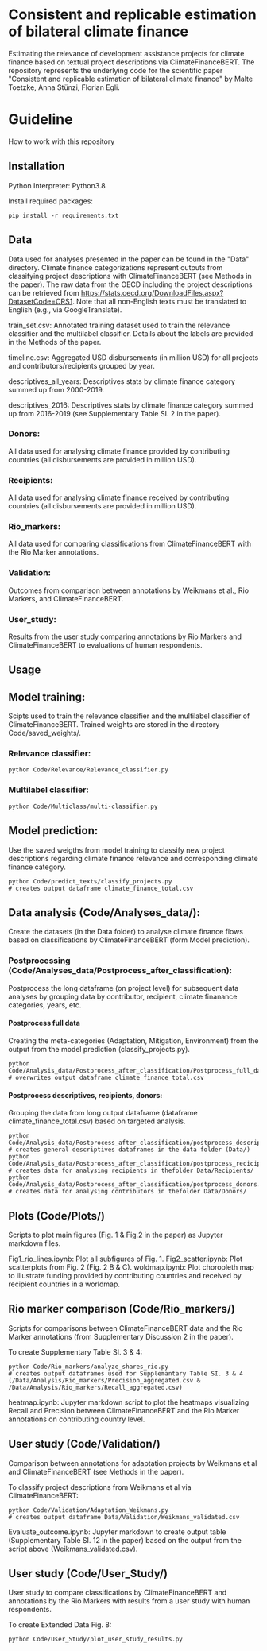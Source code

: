 # Consistent and replicable estimation of bilateral climate finance
Estimating the relevance of development assistance projects for climate finance based on textual project descriptions via ClimateFinanceBERT. 
The repository represents the underlying code for the scientific paper "Consistent and replicable estimation of bilateral climate finance" by Malte Toetzke, Anna Stünzi, Florian Egli. 

# Guideline
How to work with this repository

## Installation
Python Interpreter: Python3.8

Install required packages: 
```shell
pip install -r requirements.txt
```

## Data
Data used for analyses presented in the paper can be found in the "Data" directory. Climate finance categorizations represent outputs from classifying project descriptions with ClimateFinanceBERT (see Methods in the paper). The raw data from the OECD including the project descriptions can be retrieved from https://stats.oecd.org/DownloadFiles.aspx?DatasetCode=CRS1. Note that all non-English texts must be translated to English (e.g., via GoogleTranslate).   

train_set.csv: Annotated training dataset used to train the relevance classifier and the multilabel classifier. Details about the labels are provided in the Methods of the paper. 

timeline.csv: Aggregated USD disbursements (in million USD) for all projects and contributors/recipients grouped by year. 

descriptives_all_years: Descriptives stats by climate finance category summed up from 2000-2019.

descriptives_2016: Descriptives stats by climate finance category summed up from 2016-2019 (see Supplementary Table SI. 2 in the paper). 

### Donors: 
All data used for analysing climate finance provided by contributing countries (all disbursements are provided in million USD).

### Recipients: 
All data used for analysing climate finance received by contributing countries (all disbursements are provided in million USD).

### Rio_markers: 
All data used for comparing classifications from ClimateFinanceBERT with the Rio Marker annotations. 

### Validation: 
Outcomes from comparison between annotations by Weikmans et al., Rio Markers, and ClimateFinanceBERT. 

### User_study: 
Results from the user study comparing annotations by Rio Markers and ClimateFinanceBERT to evaluations of human respondents. 

## Usage

## Model training: 
Scipts used to train the relevance classifier and the multilabel classifier of ClimateFinanceBERT. Trained weights are stored in the directory Code/saved_weights/.

### Relevance classifier: 
```shell
python Code/Relevance/Relevance_classifier.py
```

### Multilabel classifier:
```shell
python Code/Multiclass/multi-classifier.py
```

## Model prediction:
Use the saved weigths from model training to classify new project descriptions regarding climate finance relevance and corresponding climate finance category. 

```shell
python Code/predict_texts/classify_projects.py 
# creates output dataframe climate_finance_total.csv
```

## Data analysis (Code/Analyses_data/): 
Create the datasets (in the Data folder) to analyse climate finance flows based on classifications by ClimateFinanceBERT (form Model prediction). 

### Postprocessing (Code/Analyses_data/Postprocess_after_classification):
Postprocess the long dataframe (on project level) for subsequent data analyses by grouping data by contributor, recipient, climate finanance categories, years, etc. 

#### Postprocess full data
Creating the meta-categories (Adaptation, Mitigation, Environment) from the output from the model prediction (classify_projects.py).
```shell
python Code/Analysis_data/Postprocess_after_classification/Postprocess_full_data.py
# overwrites output dataframe climate_finance_total.csv
```

#### Postprocess descriptives, recipients, donors:
Grouping the data from long output dataframe (dataframe climate_finance_total.csv) based on targeted analysis.  
```shell
python Code/Analysis_data/Postprocess_after_classification/postprocess_descriptives.py # creates general descriptives dataframes in the data folder (Data/)
python Code/Analysis_data/Postprocess_after_classification/postprocess_recicipients.py # creates data for analysing recipients in thefolder Data/Recipients/
python Code/Analysis_data/Postprocess_after_classification/postprocess_donors.py # creates data for analysing contributors in thefolder Data/Donors/
```

## Plots (Code/Plots/)
Scripts to plot main figures (Fig. 1 & Fig.2 in the paper) as Jupyter markdown files. 

Fig1_rio_lines.ipynb: Plot all subfigures of Fig. 1. 
Fig2_scatter.ipynb: Plot scatterplots from Fig. 2 (Fig. 2 B & C).
woldmap.ipynb: Plot choropleth map to illustrate funding provided by contributing countries and received by recipient countries in a worldmap. 

## Rio marker comparison (Code/Rio_markers/)
Scripts for comparisons between ClimateFinanceBERT data and the Rio Marker annotations (from Supplementary Discussion 2 in the paper). 

To create Supplementary Table SI. 3 & 4: 
```shell
python Code/Rio_markers/analyze_shares_rio.py
# creates output dataframes used for Supplemantary Table SI. 3 & 4 (/Data/Analysis/Rio_markers/Precision_aggregated.csv & /Data/Analysis/Rio_markers/Recall_aggregated.csv)
```

heatmap.ipynb: Jupyter markdown script to plot the heatmaps visualizing Recall and Precision between ClimateFinanceBERT and the Rio Marker annotations on contributing country level.  

## User study (Code/Validation/)
Comparison between annotations for adaptation projects by Weikmans et al and ClimateFinanceBERT (see Methods in the paper). 

To classify project descriptions from Weikmans et al via ClimateFinanceBERT:
```shell
python Code/Validation/Adaptation_Weikmans.py
# creates output dataframe Data/Validation/Weikmans_validated.csv
```

Evaluate_outcome.ipynb: Jupyter markdown to create output table (Supplementary Table SI. 12 in the paper) based on the output from the script above (Weikmans_validated.csv).


## User study (Code/User_Study/)
User study to compare classifications by ClimateFinanceBERT and annotations by the Rio Markers with results from a user study with human respondents. 

To create Extended Data Fig. 8:
```shell
python Code/User_Study/plot_user_study_results.py
```








